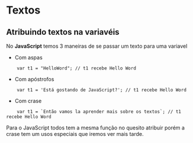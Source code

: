 # Textos
 
## Atribuindo textos na variavéis
<p>No <b>JavaScript</b> temos 3 maneiras de se passar um texto para uma variavel</p>

* Com aspas
```
	var t1 = "HelloWord"; // t1 recebe Hello Word
```

* Com apóstrofos
```
	var t1 = 'Está gostando de JavaScript?'; // t1 recebe Hello Word
```

* Com crase
```
	var t1 = `Então vamos la aprender mais sobre os textos`; // t1 recebe Hello Word
```

Para o JavaScript todos tem a mesma função no quesito atribuir porém a
crase tem um usos especiais que iremos ver mais tarde. 
